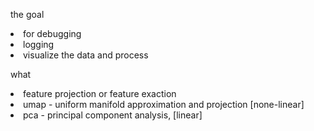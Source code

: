 the goal
<li>for debugging
<li>logging
<li>visualize the data and process

what
<li>feature projection or feature exaction
<li> umap - uniform manifold approximation and projection [none-linear]
<li> pca - principal component analysis, [linear]
